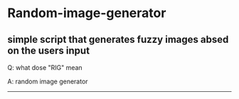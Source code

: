 # Random-image-generator
simple script that generates fuzzy images absed on the users input
-

Q: what dose "RIG" mean

A: random image generator

---------
